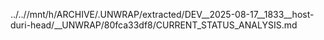 ../..//mnt/h/ARCHIVE/.UNWRAP/extracted/DEV__2025-08-17__1833__host-duri-head/__UNWRAP/80fca33df8/CURRENT_STATUS_ANALYSIS.md